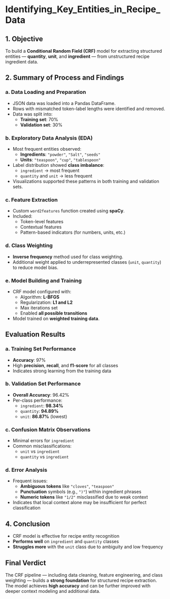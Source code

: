 # Identifying_Key_Entities_in_Recipe_Data


## 1. Objective

To build a **Conditional Random Field (CRF)** model for extracting structured entities — **quantity**, **unit**, and **ingredient** — from unstructured recipe ingredient data.


## 2. Summary of Process and Findings

### a. Data Loading and Preparation
- JSON data was loaded into a Pandas DataFrame.
- Rows with mismatched token-label lengths were identified and removed.
- Data was split into:
  - **Training set**: 70%  
  - **Validation set**: 30%


### b. Exploratory Data Analysis (EDA)
- Most frequent entities observed:
  - **Ingredients**: `"powder"`, `"Salt"`, `"seeds"`
  - **Units**: `"teaspoon"`, `"cup"`, `"tablespoon"`
- Label distribution showed **class imbalance**:
  - `ingredient` → most frequent  
  - `quantity` and `unit` → less frequent
- Visualizations supported these patterns in both training and validation sets.


### c. Feature Extraction
- Custom `word2features` function created using **spaCy**.
- Included:
  - Token-level features  
  - Contextual features  
  - Pattern-based indicators (for numbers, units, etc.)


### d. Class Weighting
- **Inverse frequency** method used for class weighting.
- Additional weight applied to underrepresented classes (`unit`, `quantity`) to reduce model bias.


### e. Model Building and Training
- CRF model configured with:
  - Algorithm: **L-BFGS**
  - Regularization: **L1 and L2**
  - Max iterations set
  - Enabled **all possible transitions**
- Model trained on **weighted training data**.


## Evaluation Results

### a. Training Set Performance
- **Accuracy**: 97%
- High **precision**, **recall**, and **f1-score** for all classes
- Indicates strong learning from the training data


### b. Validation Set Performance
- **Overall Accuracy**: 96.42%
- Per-class performance:
  - `ingredient`: **98.34%**
  - `quantity`: **94.89%**
  - `unit`: **86.87%** (lowest)


### c. Confusion Matrix Observations
- Minimal errors for `ingredient`
- Common misclassifications:
  - `unit` vs `ingredient`
  - `quantity` vs `ingredient`


### d. Error Analysis
- Frequent issues:
  - **Ambiguous tokens** like `"cloves"`, `"teaspoon"`
  - **Punctuation** symbols (e.g., `")"`) within ingredient phrases
  - **Numeric tokens** like `"1/2"` misclassified due to weak context
- Indicates that local context alone may be insufficient for perfect classification


## 4. Conclusion

- CRF model is effective for recipe entity recognition
- **Performs well** on `ingredient` and `quantity` classes
- **Struggles more** with the `unit` class due to ambiguity and low frequency


## Final Verdict

The CRF pipeline — including data cleaning, feature engineering, and class weighting — builds a **strong foundation** for structured recipe extraction. The model achieves **high accuracy** and can be further improved with deeper context modeling and additional data.

